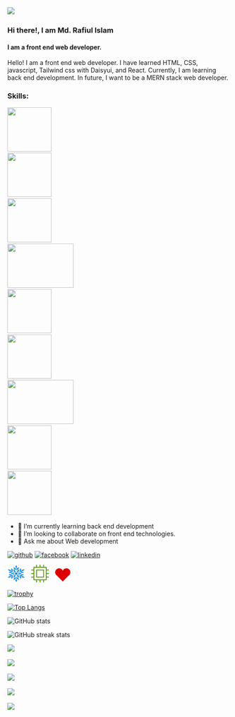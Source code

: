 <img src='https://i.ibb.co/Qfk2Td4/387472877-896215608878737-5159338296201871365-n.jpg' >

### Hi there!, I am Md. Rafiul Islam
#### I am a front end web developer.


Hello! I am a front end web developer. I have learned HTML, CSS, javascript, Tailwind css with Daisyui, and React. Currently, I am learning back end development. In future,  I want to be a MERN stack web developer.

### Skills: <br>
<div style='width: 40%;'>
  <img src='https://cdn.pixabay.com/photo/2017/08/05/11/16/logo-2582748_1280.png' width='100' height='100'  >
<img src='https://cdn.pixabay.com/photo/2017/08/05/11/16/logo-2582747_1280.png' width='100' height='100'  >
<img src='https://cdn.pixabay.com/photo/2015/04/23/17/41/javascript-736400_1280.png' width='100' height='100'  >
<img src='https://cdn.icon-icons.com/icons2/2699/PNG/512/tailwindcss_logo_icon_170649.png' width='150' height='100'  >
<img src='https://brandlogos.net/wp-content/uploads/2021/09/bootstrap-logo-512x512.png' width='100' height='100'  >
<img src='https://cdn.freebiesupply.com/logos/large/2x/react-1-logo-png-transparent.png' width='100' height='100'  >
<img src='https://cdn.pixabay.com/photo/2015/04/23/17/41/node-js-736399_1280.png' width='150' height='100'  >
<img src='https://cdn.icon-icons.com/icons2/2415/PNG/512/mongodb_original_logo_icon_146424.png' width='100' height='100'  >
<img src='https://logos-world.net/wp-content/uploads/2023/06/Express-clothing-retailer-Logo.png' width='100' height='100'  >

</div>

- 🌱 I’m currently learning back end development 
- 👯 I’m looking to collaborate on front end technologies. 
- 💬 Ask me about Web development 


[<img src='https://cdn.jsdelivr.net/npm/simple-icons@3.0.1/icons/github.svg' alt='github' height='40'>](https://github.com/Rafiul23)  [<img src='https://cdn.jsdelivr.net/npm/simple-icons@3.0.1/icons/facebook.svg' alt='facebook' height='40'>](https://www.facebook.com/rafiulislam.shaon.5)  [<img src='https://cdn.jsdelivr.net/npm/simple-icons@3.0.1/icons/linkedin.svg' alt='linkedin' height='40'>](https://www.linkedin.com/in/https://www.linkedin.com/in/md-rafiul-islam-645681112//)  

<a href='https://archiveprogram.github.com/'><img src='https://raw.githubusercontent.com/acervenky/animated-github-badges/master/assets/acbadge.gif' width='40' height='40'></a> <a href='https://docs.github.com/en/developers'><img src='https://raw.githubusercontent.com/acervenky/animated-github-badges/master/assets/devbadge.gif' width='40' height='40'></a> <a href='https://docs.github.com/en/github/supporting-the-open-source-community-with-github-sponsors'><img src='https://raw.githubusercontent.com/acervenky/animated-github-badges/master/assets/sponsorbadge.gif' width='35' height='35'></a> 

[![trophy](https://github-profile-trophy.vercel.app/?username=Rafiul23)](https://github.com/ryo-ma/github-profile-trophy)

[![Top Langs](https://github-readme-stats.vercel.app/api/top-langs/?username=Rafiul23)](https://github.com/anuraghazra/github-readme-stats)

![GitHub stats](https://github-readme-stats.vercel.app/api?username=Rafiul23&show_icons=true)  

![GitHub streak stats](https://streak-stats.demolab.com/?user=Rafiul23)  

![](http://github-profile-summary-cards.vercel.app/api/cards/profile-details?username=Rafiul23&theme=default)

![](http://github-profile-summary-cards.vercel.app/api/cards/repos-per-language?username=Rafiul23&theme=default)

![](http://github-profile-summary-cards.vercel.app/api/cards/most-commit-language?username=Rafiul23&theme=default)

![](http://github-profile-summary-cards.vercel.app/api/cards/stats?username=Rafiul23&theme=default)

![](http://github-profile-summary-cards.vercel.app/api/cards/productive-time?username=Rafiul23&theme=default&utcOffset=8)




